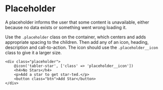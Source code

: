 # Placeholder

A placeholder informs the user that some content is unavailable, either because no data exists or something went wrong loading it.

Use the `.placeholder` class on the container, which centers and adds appropriate spacing to the children. Then add any of an icon, heading, description and call-to-action. The icon should use the `.placeholder__icon` class to give it a larger size.

```blade render
<div class="placeholder">
    @icon('tabler-star', ['class' => 'placeholder__icon'])
    <h4>No Stars</h4>
    <p>Add a star to get star-ted.</p>
    <button class="btn">Add Star</button>
</div>
```
